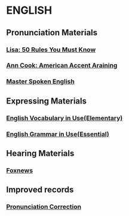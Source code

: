# ENGLISH
## Pronunciation Materials

### [Lisa: 50 Rules You Must Know](./Speaking_English/50_Rules.md)

### [Ann Cook: American Accent Araining](./Speaking_English/AAT.md)

### [Master Spoken English](./Speaking_English/MSE.md)


## Expressing Materials

### [English Vocabulary in Use(Elementary)](./Expressing_English/Vocabulary_In_Use.md)

### [English Grammar in Use(Essential)](./Expressing_English/Grammar_In_Use.md)



## Hearing Materials

### [Foxnews](./Foxnews)


## Improved records

### [Pronunciation Correction](./Accent_Corrention/accentCorrection.md)

